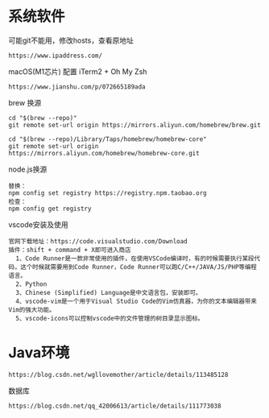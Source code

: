 # 系统软件

可能git不能用，修改hosts，查看原地址

```
https://www.ipaddress.com/
```

macOS(M1芯片) 配置 iTerm2 + Oh My Zsh

```
https://www.jianshu.com/p/072665189ada
```

brew 换源

```
cd "$(brew --repo)"
git remote set-url origin https://mirrors.aliyun.com/homebrew/brew.git

cd "$(brew --repo)/Library/Taps/homebrew/homebrew-core"
git remote set-url origin https://mirrors.aliyun.com/homebrew/homebrew-core.git
```

node.js换源

```
替换： 
npm config set registry https://registry.npm.taobao.org
检查：
npm config get registry
```

vscode安装及使用

```
官网下载地址：https://code.visualstudio.com/Download
插件：shift + command + X即可进入商店
  1、Code Runner是一款非常使用的插件，在使用VSCode编译时，有的时候需要执行某段代码，这个时候就需要用到Code Runner，Code Runner可以跑C/C++/JAVA/JS/PHP等编程语言。
  2、Python
  3、Chinese (Simplified) Language是中文语言包，安装即可。
  4、vscode-vim是一个用于Visual Studio Code的Vim仿真器，为你的文本编辑器带来Vim的强大功能。
  5、vscode-icons可以控制vscode中的文件管理的树目录显示图标。
```



# Java环境

```
https://blog.csdn.net/wgllovemother/article/details/113485128
```



数据库

```
https://blog.csdn.net/qq_42006613/article/details/111773038
```

